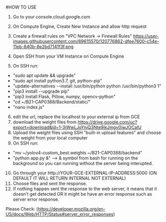 #HOW TO USE

1. Go to your console.cloud.google.com
2. On Compute Engine, Create New Instance and allow http request
3. Create a firewall rules on "VPC Network -> Firewall Rules"
https://user-images.githubusercontent.com/69615570/120776862-dfee7600-c54e-11eb-840b-8e2bd7141f3f.png

4. Open SSH from your VM Instance on Compute Engine
5. On SSH run:
* "sudo apt update && upgrade"
* "sudo apt install python3.7, git, python-pip"
* "update-alternatives --install /usr/bin/python python /usr/bin/python3 1"
* "pip3 install --upgrade pip"
* "pip3 install Flask, Pillow, numpy, opencv-python"
* "cd ~/B21-CAP0388/Backend/static/"
* "nano index.js"

6. edit the url, replace the localhost to your external ip from GCE
7. download the weight files from https://drive.google.com/uc?export=download&id=1-3jWwLJoYnjQ3Nte9ikJmgv0iwJOCaIU
8. Upload the weight files using SSH "built-in upload features" and choose the weight from your local computer
9. On SSH run:
* "mv ~/yolov4-custom_best.weights ~/B21-CAP0388/backend"
* "python app.py &" --> & symbol from bash for running on the background so you can running without the server being interupted.

10. Go through your http://YOUR-GCE-EXTERNAL-IP-ADDRESS:5000 (ON DEFAULT IT WILL RETURN INTERNAL NOT EXTERNAL)
11. Choose files and sent the response.
12. If nothing happen sent the response to the web server, it means that it doesn't get detected OR it might be have an error response such as server error response. 

Please Check:
(https://developer.mozilla.org/en-US/docs/Web/HTTP/Status#server_error_responses)
